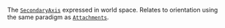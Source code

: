 The [`SecondaryAxis`](https://create.roblox.com/docs/reference/engine/classes/DragDetector#SecondaryAxis) expressed in world
space. Relates to orientation using the same paradigm as
[`Attachments`](https://create.roblox.com/docs/reference/engine/classes/Attachment).